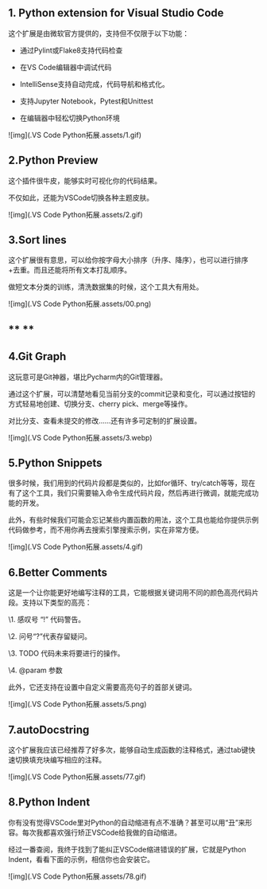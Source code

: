 ## **1. Python extension for Visual Studio Code**

这个扩展是由微软官方提供的，支持但不仅限于以下功能：



- 通过Pylint或Flake8支持代码检查

- 在VS Code编辑器中调试代码

- IntelliSense支持自动完成，代码导航和格式化。

- 支持Jupyter Notebook，Pytest和Unittest

- 在编辑器中轻松切换Python环境

  

![img](.VS Code Python拓展.assets/1.gif)

## **2.Python Preview**

这个插件很牛皮，能够实时可视化你的代码结果。

不仅如此，还能为VSCode切换各种主题皮肤。

![img](.VS Code Python拓展.assets/2.gif)



## **3.Sort lines**

这个扩展很有意思，可以给你按字母大小排序（升序、降序），也可以进行排序+去重。而且还能将所有文本打乱顺序。



做短文本分类的训练，清洗数据集的时候，这个工具大有用处。



![img](.VS Code Python拓展.assets/00.png)

## ** **

## **4.Git Graph**

这玩意可是Git神器，堪比Pycharm内的Git管理器。

通过这个扩展，可以清楚地看见当前分支的commit记录和变化，可以通过按钮的方式轻易地创建、切换分支、cherry pick、merge等操作。

对比分支、查看未提交的修改......还有许多可定制的扩展设置。

![img](.VS Code Python拓展.assets/3.webp)





## **5.Python Snippets**

很多时候，我们用到的代码片段都是类似的，比如for循环、try/catch等等，现在有了这个工具，我们只需要输入命令生成代码片段，然后再进行微调，就能完成功能的开发。

此外，有些时候我们可能会忘记某些内置函数的用法，这个工具也能给你提供示例代码做参考，而不用你再去搜索引擎搜索示例，实在非常方便。

![img](.VS Code Python拓展.assets/4.gif)



##  

## **6.Better Comments**

这是一个让你能更好地编写注释的工具，它能根据关键词用不同的颜色高亮代码片段。支持以下类型的高亮：

\1. 感叹号 “!” 代码警告。

\2. 问号“?”代表存留疑问。

\3. TODO 代码未来将要进行的操作。

\4. @param 参数

此外，它还支持在设置中自定义需要高亮句子的首部关键词。

![img](.VS Code Python拓展.assets/5.png)

## **7.autoDocstring**

这个扩展我应该已经推荐了好多次，能够自动生成函数的注释格式，通过tab键快速切换填充块编写相应的注释。

![img](.VS Code Python拓展.assets/77.gif)

##  

## **8.Python Indent**

你有没有觉得VSCode里对Python的自动缩进有点不准确？甚至可以用“丑”来形容。每次我都喜欢强行矫正VSCode给我做的自动缩进。

经过一番查阅，我终于找到了能纠正VSCode缩进错误的扩展，它就是Python Indent，看看下面的示例，相信你也会安装它。

![img](.VS Code Python拓展.assets/78.gif)